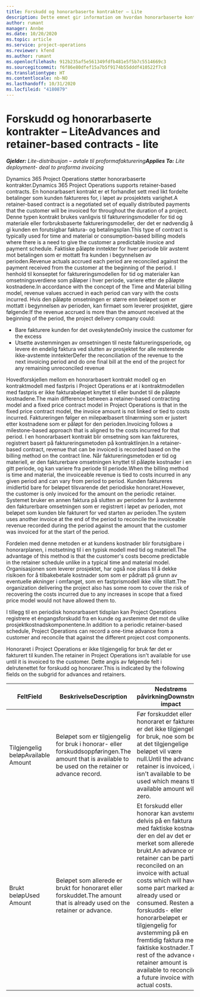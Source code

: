 ```yaml
---
title: Forskudd og honorarbaserte kontrakter – Lite
description: Dette emnet gir information om hvordan honorarbaserte kontraktmodeller og forskudd i Project Operations.
author: rumant
manager: Annbe
ms.date: 10/20/2020
ms.topic: article
ms.service: project-operations
ms.reviewer: kfend
ms.author: rumant
ms.openlocfilehash: 912b235af5e561349fdfb481e5f5b7c5514669c3
ms.sourcegitcommit: f6f86e80dfef15a7b5f9174b55dddf410522f7c8
ms.translationtype: HT
ms.contentlocale: nb-NO
ms.lasthandoff: 10/31/2020
ms.locfileid: "4180879"
---
```

# <a name="advances-and-retainer-based-contracts---lite"></a><span data-ttu-id="01885-103">Forskudd og honorarbaserte kontrakter – Lite</span><span class="sxs-lookup"><span data-stu-id="01885-103">Advances and retainer-based contracts - lite</span></span>


<span data-ttu-id="01885-104">_**Gjelder:** Lite-distribusjon – avtale til proformafakturering_</span><span class="sxs-lookup"><span data-stu-id="01885-104">_**Applies To:** Lite deployment- deal to proforma invoicing_</span></span>

<span data-ttu-id="01885-105">Dynamics 365 Project Operations støtter honorarbaserte kontrakter.</span><span class="sxs-lookup"><span data-stu-id="01885-105">Dynamics 365 Project Operations supports retainer-based contracts.</span></span> <span data-ttu-id="01885-106">En honorarbasert kontrakt er et forhandlet sett med likt fordelte betalinger som kunden faktureres for, i løpet av prosjektets varighet.</span><span class="sxs-lookup"><span data-stu-id="01885-106">A retainer-based contract is a negotiated set of equally distributed payments that the customer will be invoiced for throughout the duration of a project.</span></span> <span data-ttu-id="01885-107">Denne typen kontrakt brukes vanligvis til faktureringsmodeller for tid og materiale eller forbruksbaserte faktureringsmodeller, der det er nødvendig å gi kunden en forutsigbar faktura- og betalingsplan.</span><span class="sxs-lookup"><span data-stu-id="01885-107">This type of contract is typically used for time and material or consumption-based billing models where there is a need to give the customer a predictable invoice and payment schedule.</span></span> <span data-ttu-id="01885-108">Faktiske påløpte inntekter for hver periode blir avstemt mot betalingen som er mottatt fra kunden i begynnelsen av perioden.</span><span class="sxs-lookup"><span data-stu-id="01885-108">Revenue actuals accrued each period are reconciled against the payment received from the customer at the beginning of the period.</span></span> <span data-ttu-id="01885-109">I henhold til konseptet for faktureringsmodellen for tid og materialer kan omsetningsverdiene som påløper i hver periode, variere etter de påløpte kostnadene.</span><span class="sxs-lookup"><span data-stu-id="01885-109">In accordance with the concept of the Time and Material billing model, revenue values accrued in each period can vary with the costs incurred.</span></span> <span data-ttu-id="01885-110">Hvis den påløpte omsetningen er større enn beløpet som er mottatt i begynnelsen av perioden, kan firmaet som leverer prosjektet, gjøre følgende:</span><span class="sxs-lookup"><span data-stu-id="01885-110">If the revenue accrued is more than the amount received at the beginning of the period, the project delivery company could:</span></span>

- <span data-ttu-id="01885-111">Bare fakturere kunden for det oveskytende</span><span class="sxs-lookup"><span data-stu-id="01885-111">Only invoice the customer for the excess</span></span> 
- <span data-ttu-id="01885-112">Utsette avstemmingen av omsetningen til neste faktureringsperiode, og levere én endelig faktura ved slutten av prosjektet for alle resterende ikke-avstemte inntekter</span><span class="sxs-lookup"><span data-stu-id="01885-112">Defer the reconciliation of the revenue to the next invoicing period and do one final bill at the end of the project for any remaining unreconciled revenue</span></span>

<span data-ttu-id="01885-113">Hovedforskjellen mellom en honorarbasert kontrakt modell og en kontraktmodell med fastpris i Project Operations er at i kontraktmodellen med fastpris er ikke fakturabeløpet knyttet til eller bundet til de påløpte kostnadene.</span><span class="sxs-lookup"><span data-stu-id="01885-113">The main difference between a retainer-based contracting model and a fixed price contract model in Project Operations is that in the fixed price contract model, the invoice amount is not linked or tied to costs incurred.</span></span> <span data-ttu-id="01885-114">Faktureringen følger en milepælbasert tilnærming som er justert etter kostnadene som er påløpt for den perioden.</span><span class="sxs-lookup"><span data-stu-id="01885-114">Invoicing follows a milestone-based approach that is aligned to the costs incurred for that period.</span></span> <span data-ttu-id="01885-115">I en honorarbasert kontrakt blir omsetning som kan faktureres, registrert basert på faktureringsmetoden på kontraktlinjen.</span><span class="sxs-lookup"><span data-stu-id="01885-115">In a retainer-based contract, revenue that can be invoiced is recorded based on the billing method on the contract line.</span></span> <span data-ttu-id="01885-116">Når faktureringsmetoden er tid og materiell, er den fakturerbare omsetningen knyttet til påløpte kostnader i en gitt periode, og kan variere fra periode til periode.</span><span class="sxs-lookup"><span data-stu-id="01885-116">When the billing method is time and material, the invoiceable revenue is tied to costs incurred in any given period and can vary from period to period.</span></span> <span data-ttu-id="01885-117">Kunden faktureres imidlertid bare for beløpet tilsvarende det periodiske honoraret.</span><span class="sxs-lookup"><span data-stu-id="01885-117">However, the customer is only invoiced for the amount on the periodic retainer.</span></span> <span data-ttu-id="01885-118">Systemet bruker en annen faktura på slutten av perioden for å avstemme den fakturerbare omsetningen som er registrert i løpet av perioden, mot beløpet som kunden ble fakturert for ved starten av perioden.</span><span class="sxs-lookup"><span data-stu-id="01885-118">The system uses another invoice at the end of the period to reconcile the invoiceable revenue recorded during the period against the amount that the customer was invoiced for at the start of the period.</span></span>

<span data-ttu-id="01885-119">Fordelen med denne metoden er at kundens kostnader blir forutsigbare i honorarplanen, i motsetning til i en typisk modell med tid og materiell.</span><span class="sxs-lookup"><span data-stu-id="01885-119">The advantage of this method is that the customer's costs become predictable in the retainer schedule unlike in a typical time and material model.</span></span> <span data-ttu-id="01885-120">Organisasjonen som leverer prosjektet, har også noe plass til å dekke risikoen for å tilbakebetale kostnader som som er pådratt på grunn av eventuelle økninger i omfanget, som en fastprismodell ikke ville tillatt.</span><span class="sxs-lookup"><span data-stu-id="01885-120">The organization delivering the project also has some room to cover the risk of recovering the costs incurred due to any increases in scope that a fixed price model would not have allowed them to.</span></span>

<span data-ttu-id="01885-121">I tillegg til en periodisk honorarbasert tidsplan kan Project Operations registrere et éngangsforskudd fra en kunde og avstemme det mot de ulike prosjektkostnadskomponentene.</span><span class="sxs-lookup"><span data-stu-id="01885-121">In addition to a periodic retainer-based schedule, Project Operations can record a one-time advance from a customer and reconcile that against the different project cost components.</span></span>

<span data-ttu-id="01885-122">Honoraret i Project Operations er ikke tilgjengelig for bruk før det er fakturert til kunden.</span><span class="sxs-lookup"><span data-stu-id="01885-122">The retainer in Project Operations isn't available for use until it is invoiced to the customer.</span></span> <span data-ttu-id="01885-123">Dette angis av følgende felt i delrutenettet for forskudd og honorarer.</span><span class="sxs-lookup"><span data-stu-id="01885-123">This is indicated by the following fields on the subgrid for advances and retainers.</span></span>

| <span data-ttu-id="01885-124">Felt</span><span class="sxs-lookup"><span data-stu-id="01885-124">Field</span></span> | <span data-ttu-id="01885-125">Beskrivelse</span><span class="sxs-lookup"><span data-stu-id="01885-125">Description</span></span> | <span data-ttu-id="01885-126">Nedstrøms påvirkning</span><span class="sxs-lookup"><span data-stu-id="01885-126">Downstream impact</span></span> |
| --- | --- | --- |
| <span data-ttu-id="01885-127">Tilgjengelig beløp</span><span class="sxs-lookup"><span data-stu-id="01885-127">Available Amount</span></span> | <span data-ttu-id="01885-128">Beløpet som er tilgjengelig for bruk i honorar- eller forskuddsoppføringen.</span><span class="sxs-lookup"><span data-stu-id="01885-128">The amount that is available to be used on the retainer or advance record.</span></span> | <span data-ttu-id="01885-129">Før forskuddet eller honoraret er fakturert, er det ikke tilgjengelig for bruk, noe som betyr at det tilgjengelige beløpet vil være null.</span><span class="sxs-lookup"><span data-stu-id="01885-129">Until the advance or retainer is invoiced, it isn't available to be used which means the available amount will be zero.</span></span> |
| <span data-ttu-id="01885-130">Brukt beløp</span><span class="sxs-lookup"><span data-stu-id="01885-130">Used Amount</span></span> | <span data-ttu-id="01885-131">Beløpet som allerede er brukt for honoraret eller forskuddet.</span><span class="sxs-lookup"><span data-stu-id="01885-131">The amount that is already used on the retainer or advance.</span></span> | <span data-ttu-id="01885-132">Et forskudd eller honorar kan avstemmes delvis på en faktura med faktiske kostnader, der en del av det er merket som allerede brukt.</span><span class="sxs-lookup"><span data-stu-id="01885-132">An advance or retainer can be partially reconciled on an invoice with actual costs which will have some part marked as already used or consumed.</span></span> <span data-ttu-id="01885-133">Resten av forskudds- eller honorarbeløpet er tilgjengelig for avstemming på en fremtidig faktura med faktiske kostnader.</span><span class="sxs-lookup"><span data-stu-id="01885-133">The rest of the advance or retainer amount is available to reconcile on a future invoice with actual costs.</span></span> |

